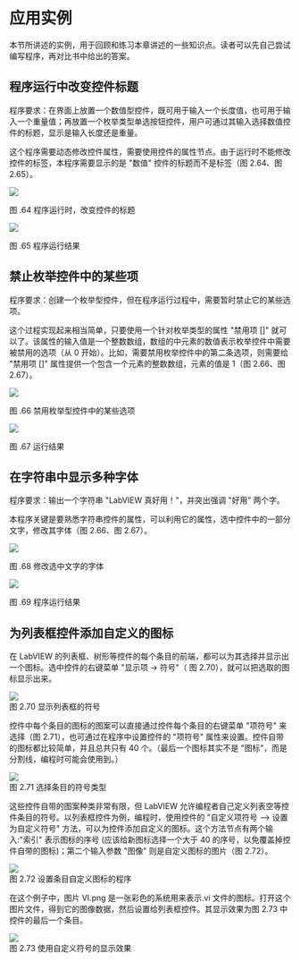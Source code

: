 # 应用实例

本节所讲述的实例，用于回顾和练习本章讲述的一些知识点。读者可以先自己尝试编写程序，再对比书中给出的答案。





## 程序运行中改变控件标题

程序要求：在界面上放置一个数值型控件，既可用于输入一个长度值，也可用于输入一个重量值；再放置一个枚举类型单选按钮控件，用户可通过其输入选择数值控件的标题，显示是输入长度还是重量。

这个程序需要动态修改控件属性，需要使用控件的属性节点。由于运行时不能修改控件的标签，本程序需要显示的是 "数值" 控件的标题而不是标签（图
2.64、图 2.65）。

![](images/image150.png)

图 .64 程序运行时，改变控件的标题

![](images/image151.png)

图 .65 程序运行结果

## 禁止枚举控件中的某些项

程序要求：创建一个枚举型控件，但在程序运行过程中，需要暂时禁止它的某些选项。

这个过程实现起来相当简单，只要使用一个针对枚举类型的属性 "禁用项 \[\]" 就可以了。该属性的输入值是一个整数数组，数组的中元素的数值表示枚举控件中需要被禁用的选项（从 0 开始）。比如，需要禁用枚举控件中的第二条选项，则需要给 "禁用项 \[\]" 属性提供一个包含一个元素的整数数组，元素的值是 1（图
2.66、图 2.67）。

![](images/image152.png)

图 .66 禁用枚举型控件中的某些选项

![](images/image153.png)

图 .67 运行结果

## 在字符串中显示多种字体

程序要求：输出一个字符串 "LabVIEW 真好用！"，并突出强调 "好用" 两个字。

本程序关键是要熟悉字符串控件的属性，可以利用它的属性，选中控件中的一部分文字，修改其字体（图
2.66、图 2.67）。

![](images/image154.png)

图 .68 修改选中文字的字体

![](images/image155.png)

图 .69 程序运行结果

## 为列表框控件添加自定义的图标

在 LabVIEW
的列表框、树形等控件的每个条目的前端，都可以为其选择并显示出一个图标。选中控件的右键菜单 "显示项 -\> 符号"（
图 2.70），就可以把选取的图标显示出来。

![](images/image156.png)\
图 2.70 显示列表框的符号

控件中每个条目的图标的图案可以直接通过控件每个条目的右键菜单 "项符号" 来选择（图 2.71），也可通过在程序中设置控件的 "项符号" 属性来设置。控件自带的图标都比较简单，并且总共只有 40 个。（最后一个图标其实不是 "图标"，而是分割线，编程时可能会使用到。）

![](images/image157.png)\
图 2.71 选择条目的符号类型

这些控件自带的图案种类非常有限，但 LabVIEW 允许编程者自己定义列表空等控件条目的符号。以列表框控件为例，编程时，使用控件的 "自定义项符号 --> 设置为自定义符号" 方法，可以为控件添加自定义的图标。这个方法节点有两个输入:"索引" 表示图标的序号 (应该给新图标选择一个大于 40 的序号，以免覆盖掉控件自带的图标)；第二个输入参数 "图像" 则是自定义图标的图片（图 2.72）。

![](images/image158.png)\
图 2.72 设置条目自定义图标的程序

在这个例子中，图片
VI.png 是一张彩色的系统用来表示.vi 文件的图标。打开这个图片文件，得到它的图像数据，然后设置给列表框控件。其显示效果为图 2.73 中控件的最后一个条目。

![](images/image159.png)\
图 2.73 使用自定义符号的显示效果